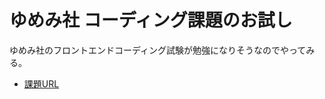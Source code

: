 # ゆめみ社 コーディング課題のお試し

ゆめみ社のフロントエンドコーディング試験が勉強になりそうなのでやってみる。

- [課題URL](https://notion.yumemi.co.jp/0e9ef27b55704d7882aab55cc86c999d)
  
